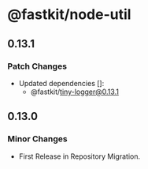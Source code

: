 # @fastkit/node-util

## 0.13.1

### Patch Changes

- Updated dependencies []:
  - @fastkit/tiny-logger@0.13.1

## 0.13.0

### Minor Changes

- First Release in Repository Migration.
